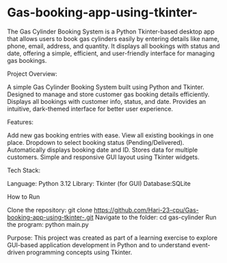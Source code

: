 # Gas-booking-app-using-tkinter-
The Gas Cylinder Booking System is a Python Tkinter-based desktop app that allows users to book gas cylinders easily by entering details like name, phone, email, address, and quantity. It displays all bookings with status and date, offering a simple, efficient, and user-friendly interface for managing gas bookings.

Project Overview:

A simple Gas Cylinder Booking System built using Python and Tkinter.
Designed to manage and store customer gas booking details efficiently.
Displays all bookings with customer info, status, and date.
Provides an intuitive, dark-themed interface for better user experience.

Features:

Add new gas booking entries with ease.
View all existing bookings in one place.
Dropdown to select booking status (Pending/Delivered).
Automatically displays booking date and ID.
Stores data for multiple customers.
Simple and responsive GUI layout using Tkinter widgets.

Tech Stack:

Language: Python 3.12
Library: Tkinter (for GUI)
Database:SQLite

How to Run

Clone the repository:
git clone https://github.com/Hari-23-cpu/Gas-booking-app-using-tkinter-.git
Navigate to the folder:
cd gas-cylinder
Run the program:
python main.py

Purpose:
This project was created as part of a learning exercise to explore GUI-based application development in Python and to understand event-driven programming concepts using Tkinter.
